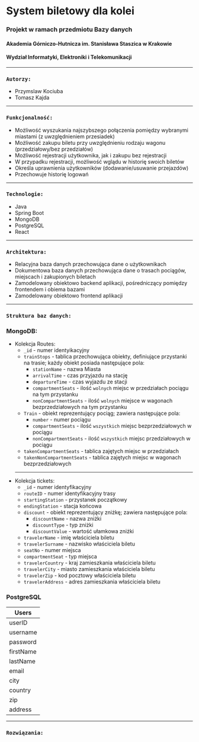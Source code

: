 # System biletowy dla kolei


### Projekt w ramach przedmiotu Bazy danych
#### Akademia Górniczo-Hutnicza im. Stanisława Staszica w Krakowie 
#### Wydział Informatyki, Elektroniki i Telekomunikacji
---
### `Autorzy:`
- Przymslaw Kociuba
- Tomasz Kajda
---
### `Funkcjonalność: `
- Możliwość wyszukania najszybszego połączenia pomiędzy wybranymi miastami (z uwzględnieniem przesiadek)
- Możliwość zakupu biletu przy uwzględnieniu rodzaju wagonu (przedziałowy/bez przedziałów)
- Możliwość rejestracji użytkownika, jak i zakupu bez rejestracji
- W przypadku rejestracji, możliwość wglądu w historię swoich biletów
- Określa uprawnienia użytkowników (dodawanie/usuwanie przejazdów)
- Przechowuje historię logowań
---
### `Technologie:`
- Java
- Spring Boot
- MongoDB
- PostgreSQL
- React

---
### `Architektura:`
- Relacyjna baza danych przechowująca dane o użytkownikach
- Dokumentowa baza danych przechowująca dane o trasach pociągów, miejscach i zakupionych biletach
- Zamodelowany obiektowo backend aplikacji, pośredniczący pomiędzy frontendem i obiema bazami
- Zamodelowany obiektowo frontend aplikacji
---
### `Struktura baz danych:`
### MongoDB:
   -   Kolekcja Routes:
         - `_id` - numer identyikacyjny
         - `trainStops` - tablica przechowująca obiekty, definiujące przystanki na trasie; każdy obiekt posiada następujące pola: 
            - `stationName` - nazwa Miasta
            - `arrivalTime` - czas przyjazdu na stację
            - `departureTime` - czas wyjazdu ze stacji
            - `compartmentSeats` - ilość `wolnych` miejsc w przedziałach pociągu na tym przystanku
            - `nonCompartmentSeats` - ilość `wolnych` miejsce w wagonach bezprzedziałowych na tym przystanku
         - `Train` - obiekt reprezentujący pociąg; zawiera następujące pola:
            - `number` - numer pociągu
            - `compartmentSeats` - ilość `wszystkich` miejsc bezprzedziałowych w pociągu
            - `nonCompartmentSeats` - ilość `wszystkich` miejsc przedziałowych w pociągu
         - `takenCompartmentSeats` - tablica zajętych miejsc w przedziałach
         - `takenNonCompartmentSeats` - tablica zajętych miejsc w wagonach bezprzedziałowych
       ---
   - Kolekcja tickets:
      - `_id` - numer identyfikacyjny
      - `routeID` - numer identyfikacyjny trasy
      - `startingStation` - przystanek początkowy
      - `endingStation` - stacja końcowa
      - `discount` - obiekt reprezentujący zniżkę; zawiera następujące pola:
         - `discountName` - nazwa zniżki
         - `discountType` - typ zniżki
         - `discountValue` - wartość ułamkowa zniżki
       - `travelerName` - imię właściciela biletu
       - `travelerSurname` - nazwisko właściciela biletu
       - `seatNo` - numer miejsca
       - `compartmentSeat` - typ miejsca
       - `travelerCountry` - kraj zamieszkania właściciela biletu
       - `travelerCity` - miasto zamieszkania właściciela biletu
       - `travelerZip` - kod pocztowy właściciela biletu
       - `travelerAddress` - adres zamieszkania właściciela biletu

### PostgreSQL

|  Users        | 
| ------------- |
|    userID     |
|     username  |
|     password  |
|     firstName |
|      lastName |
|         email | 
|          city |
|       country |
|           zip |
|       address |
---
### `Rozwiązania: `

